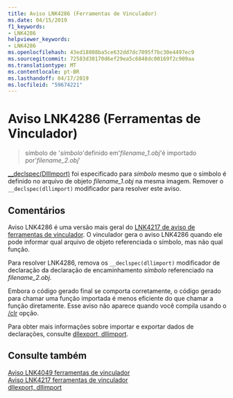 ```yaml
---
title: Aviso LNK4286 (Ferramentas de Vinculador)
ms.date: 04/15/2019
f1_keywords:
- LNK4286
helpviewer_keywords:
- LNK4286
ms.openlocfilehash: 43ed18808ba5ce632dd7dc7095f7bc30e4497ec9
ms.sourcegitcommit: 72583d30170d6ef29ea5c6848dc00169f2c909aa
ms.translationtype: MT
ms.contentlocale: pt-BR
ms.lasthandoff: 04/17/2019
ms.locfileid: "59674221"
---
```

# <a name="linker-tools-warning-lnk4286"></a>Aviso LNK4286 (Ferramentas de Vinculador)

> símbolo de '*símbolo*'definido em'*filename_1.obj*'é importado por'*filename_2.obj*'

[__declspec(DllImport)](../../cpp/dllexport-dllimport.md) foi especificado para *símbolo* mesmo que o símbolo é definido no arquivo de objeto *filename_1.obj* na mesma imagem. Remover o `__declspec(dllimport)` modificador para resolver este aviso.

## <a name="remarks"></a>Comentários

Aviso LNK4286 é uma versão mais geral do [LNK4217 de aviso de ferramentas de vinculador](linker-tools-warning-lnk4217.md). O vinculador gera o aviso LNK4286 quando ele pode informar qual arquivo de objeto referenciada o símbolo, mas não qual função.

Para resolver LNK4286, remova os `__declspec(dllimport)` modificador de declaração da declaração de encaminhamento *símbolo* referenciado na *filename_2.obj*.

Embora o código gerado final se comporta corretamente, o código gerado para chamar uma função importada é menos eficiente do que chamar a função diretamente. Esse aviso não aparece quando você compila usando o [/clr](../../build/reference/clr-common-language-runtime-compilation.md) opção.

Para obter mais informações sobre importar e exportar dados de declarações, consulte [dllexport, dllimport](../../cpp/dllexport-dllimport.md).

## <a name="see-also"></a>Consulte também

[Aviso LNK4049 ferramentas de vinculador](linker-tools-warning-lnk4049.md) \
[Aviso LNK4217 ferramentas de vinculador](linker-tools-warning-lnk4217.md) \
[dllexport, dllimport](../../cpp/dllexport-dllimport.md)